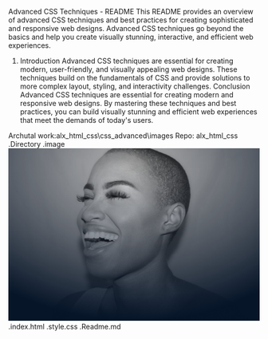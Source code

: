 Advanced CSS Techniques - README
This README provides an overview of advanced CSS techniques and best practices for creating sophisticated and responsive web designs. Advanced CSS techniques go beyond the basics and help you create visually stunning, interactive, and efficient web experiences.
1. Introduction
Advanced CSS techniques are essential for creating modern, user-friendly, and visually appealing web designs. These techniques build on the fundamentals of CSS and provide solutions to more complex layout, styling, and interactivity challenges.
Conclusion
Advanced CSS techniques are essential for creating modern and responsive web designs. By mastering these techniques and best practices, you can build visually stunning and efficient web experiences that meet the demands of today's users.

Archutal work:alx_html_css\css_advanced\images
Repo: alx_html_css
   .Directory
        .image ![Alt text](images/Object.png)
    .index.html
    .style.css
    .Readme.md
